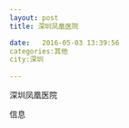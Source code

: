 ```yaml
--- 
layout: post 
title: 深圳凤凰医院

date:   2016-05-03 13:39:56 
categories:其他  
city:深圳
  
--- 
```

   
深圳凤凰医院

信息

